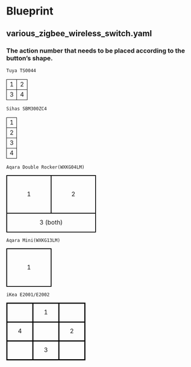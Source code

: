 # Blueprint
## various_zigbee_wireless_switch.yaml
### The action number that needs to be placed according to the button’s shape.


`Tuya TS0044`
<table style="table-layout: fixed; border-collapse: collapse; text-align: center;">
  <tr>
    <td style="border: 1px solid #000;">1</td>
    <td style="border: 1px solid #000;">2</td>
  </tr>
  <tr>
    <td style="border: 1px solid #000;">3</td>
    <td style="border: 1px solid #000;">4</td>
  </tr>
</table>

`Sihas SBM300ZC4`
<table style="table-layout: fixed; border-collapse: collapse; text-align: center;">
  <tbody>
    <tr>
      <td style="border: 1px solid #000; vertical-align: middle;">1</td>
    </tr>
    <tr>
      <td style="border: 1px solid #000; vertical-align: middle;">2</td>
    </tr>
    <tr>
      <td style="border: 1px solid #000; vertical-align: middle;">3</td>
    </tr>
    <tr>
      <td style="border: 1px solid #000; vertical-align: middle;">4</td>
    </tr>
  </tbody>
</table>

`Aqara Double Rocker(WXKG04LM)`
<table style="border-collapse: collapse; text-align: center; margin: auto;">
  <tr>
    <td style="border: 2px solid black; width: 100px; height: 100px;">1</td>
    <td style="border: 2px solid black; width: 100px; height: 100px;">2</td>
  </tr>
  <tr>
    <td colspan="2" style="border: 2px solid black; width: 200px; height: 50px;">3 (both)</td>
  </tr>
</table>

`Aqara Mini(WXKG13LM)`
<table style="border-collapse: collapse; text-align: center; margin: auto;">
  <tr>
    <td style="border: 2px solid black; width: 100px; height: 100px;">1</td>
  </tr>
</table>

`iKea E2001/E2002`
<table style="border-collapse: collapse; text-align: center; margin: auto;">
  <tr>
    <td style="border: 3px solid black; width: 50px; height: 50px;"></td>
    <td style="border: 3px solid black; width: 50px; height: 50px;">1</td>
    <td style="border: 3px solid black; width: 50px; height: 50px;"></td>
  </tr>
  <tr>
    <td style="border: 3px solid black; width: 50px; height: 50px;">4</td>
    <td style="border: 3px solid black; width: 50px; height: 50px;"></td>
    <td style="border: 3px solid black; width: 50px; height: 50px;">2</td>
  </tr>
  <tr>
    <td style="border: 3px solid black; width: 50px; height: 50px;"></td>
    <td style="border: 3px solid black; width: 50px; height: 50px;">3</td>
    <td style="border: 3px solid black; width: 50px; height: 50px;"></td>
  </tr>
</table>
